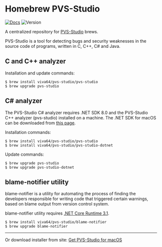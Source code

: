 Homebrew PVS-Studio
=====================
[![Docs](	https://img.shields.io/readthedocs/pip.svg)](https://pvs-studio.com/en/docs/manual/0036/) ![Version](https://img.shields.io/badge/os%20x-10.13%2B-green.svg)

A centralized repository for [PVS-Studio](https://pvs-studio.com/en/pvs-studio/) brews.

PVS-Studio is a tool for detecting bugs and security weaknesses in the source code of programs, written in C, C++, C# and Java.

## C and C++ analyzer

Installation and update commands:

```
$ brew install viva64/pvs-studio/pvs-studio
$ brew upgrade pvs-studio
```
## C# analyzer

The PVS-Studio C# analyzer requires .NET SDK 8.0 and the PVS-Studio C++ analyzer (pvs-studio) installed on a machine. 
The .NET SDK for macOS can be downloaded from [this page](https://dotnet.microsoft.com/download/dotnet/8.0).

Installation commands:

```
$ brew install viva64/pvs-studio/pvs-studio
$ brew install viva64/pvs-studio/pvs-studio-dotnet
```

Update commands:

```
$ brew upgrade pvs-studio
$ brew upgrade pvs-studio-dotnet
```

## blame-notifier utility

blame-notifier is a utility for automating the process of finding the developers responsible for writing code that triggered certain warnings, based on blame output from version control system.

blame-notifier utility requires [.NET Core Runtime 3.1](https://dotnet.microsoft.com/download/dotnet-core/3.1).

```
$ brew install viva64/pvs-studio/blame-notifier
$ brew upgrade blame-notifier
```

---

Or download installer from site: [Get PVS-Studio for macOS](https://pvs-studio.com/en/pvs-studio/download/) 
